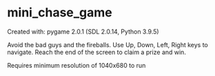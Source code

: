 # mini_chase_game
Created with: pygame 2.0.1 (SDL 2.0.14, Python 3.9.5)

Avoid the bad guys and the fireballs. Use Up, Down, Left, Right keys to navigate. Reach the end of the screen to claim a prize and win.

Requires minimum resolution of 1040x680 to run
